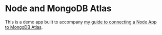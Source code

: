 # Node and MongoDB Atlas

This is a demo app built to accompany [my guide to connecting a Node App to MongoDB Atlas](https://gerardhynes.com/connect-node-app-to-mongodb-atlas/).
